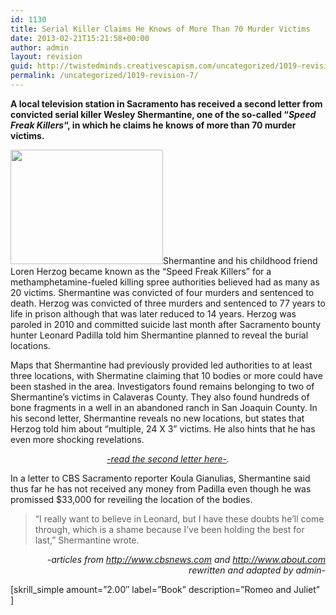 ```yaml
---
id: 1130
title: Serial Killer Claims He Knows of More Than 70 Murder Victims
date: 2013-02-21T15:21:58+00:00
author: admin
layout: revision
guid: http://twistedminds.creativescapism.com/uncategorized/1019-revision-7/
permalink: /uncategorized/1019-revision-7/
---
```

<p class="dropcap-first">
  <strong>A local television station in Sacramento has received a second letter from convicted serial killer Wesley Shermantine, one of the so-called &#8220;<em>Speed Freak Killers</em>&#8220;, in which he claims he knows of more than 70 murder victims.</strong>
</p>

[<img class="left size-full wp-image-1021" title="speed_freak_killers" alt="" src="http://twistedminds.creativescapism.com/wordpress/wp-content/uploads/2012/03/speed_freak_killers.jpg" width="244" height="183" />](http://twistedminds.creativescapism.com/wordpress/wp-content/uploads/2012/03/speed_freak_killers.jpg)Shermantine and his childhood friend Loren Herzog became known as the &#8220;Speed Freak Killers&#8221; for a methamphetamine-fueled killing spree authorities believed had as many as 20 victims. Shermantine was convicted of four murders and sentenced to death. Herzog was convicted of three murders and sentenced to 77 years to life in prison although that was later reduced to 14 years. Herzog was paroled in 2010 and committed suicide last month after Sacramento bounty hunter Leonard Padilla told him Shermantine planned to reveal the burial locations.

Maps that Shermantine had previously provided led authorities to at least three locations, with Shermatine claiming that 10 bodies or more could have been stashed in the area. Investigators found remains belonging to two of Shermantine&#8217;s victims in Calaveras County. They also found hundreds of bone fragments in a well in an abandoned ranch in San Joaquin County. In his second letter, Shermantine reveals no new locations, but states that Herzog told him about &#8220;multiple, 24 X 3&#8221; victims. He also hints that he has even more shocking revelations.

<p style="text-align: center;">
  <em><a title="Shermantine's second letter" href="http://cbssacramento.files.wordpress.com/2012/03/letter-5pgs.pdf">-read the second letter here-</a>.</em>
</p>

In a letter to CBS Sacramento reporter Koula Gianulias, Shermantine said thus far he has not received any money from Padilla even though he was promissed $33,000 for reveiling the location of the bodies.

> &#8220;I really want to believe in Leonard, but I have these doubts he&#8217;ll come through, which is a shame because I&#8217;ve been holding the best for last,&#8221; Shermantine wrote.

<p style="text-align: right;">
  <em>-articles from <a title="cbs news" href="http://www.cbsnews.com">http://www.cbsnews.com</a> and <a title="about.com" href="http://crime.about.com">http://www.about.com</a> rewritten and adapted by admin-</em>
</p>

[skrill_simple amount=&#8221;2.00&#8243; label=&#8221;Book&#8221; description=&#8221;Romeo and Juliet&#8221; ]
